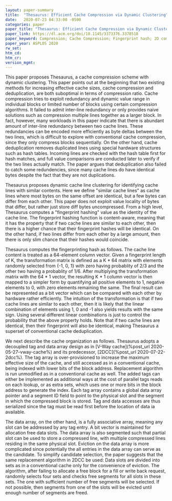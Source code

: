 ```yaml
---
layout: paper-summary
title:  "Thesaurus: Efficient Cache Compression via Dynamic Clustering"
date:   2020-07-23 04:33:00 -0500
categories: paper
paper_title: "Thesaurus: Efficient Cache Compression via Dynamic Clustering"
paper_link: https://dl.acm.org/doi/10.1145/3373376.3378518
paper_keyword: Compression; Cache Compression; Fingerprint hash; 2D compression; Thesaurus
paper_year: ASPLOS 2020
rw_set:
htm_cd:
htm_cr:
version_mgmt:
---
```


This paper proposes Thesaurus, a cache compression scheme with dynamic clustering. This paper points out at the beginning
that two existing methods for increasing effective cache sizes, cache compression and deduplication, are both suboptimal
in terms of compression ratio. Cache compression tries to exploit redundancy and dynamic value range in individual
blocks or limited number of blocks using certain compression algorithms. It failed to admit inter-line redundancy or
only provides naive solutions such as compression multiple lines together as a larger block. In fact, however, many
workloads in this paper indicate that there is abundant amount of inter-line redundancy between two cache lines. These
redundancies can be encoded more efficiently as byte deltas between the two lines, which is difficult to explore with
conventional cache compression, since they only compress blocks sequentially.
On the other hand, cache deduplication removes duplicated lines using special hardware structures such as hash tables.
Incoming lines are checked with the hash table first for hash matches, and full value comparisons are conducted
later to verify if the two lines actually match. The paper argues that deduplication also failed to catch some redundencies,
since many cache lines do have identical bytes despite the fact that they are not duplications.

Thesaurus proposes dynamic cache line clustering for identifying cache lines with similar contents. Here we define "similar
cache lines" as cache lines where most bytes on the same offset are identical, but a few bytes can differ from each other.
This paper does not exploit value locality of bytes that differ, but rather just store diff bytes uncompressed. 
From a high level, Thesaurus computes a "fingerprint hashing" value as the identity of the cache line. The fingerprint
hashing function is content-aware, meaning that it has the property that if two cache lines are similar to each other, 
then there is a higher chance that their fingerprint hashes will be identical. On the other hand, if two lines differ
from each other by a large amount, then there is only slim chance that their hashes would coincide.

Thesaurus computes the fingerprinting hash as follows. The cache line content is treated as a 64-element column vector.
Given a fingerprint length of K, the transformation matrix is defined as a K * 64 matrix with elements randomly selected
from {-1, 0, 1} with zero having probablity of 2/3 and the other two having a probablity of 1/6. After multiplying the 
transformation matrix with the 64 * 1 vector, the resulting K * 1 column vector is then mapped to a simpler form by 
quantifying all positive elements to 1, negative elements to 0, with zero elements remaining the same. The final result
can be represented as a bit vector which can be compared with each other by hardware rather efficiently. 
The intuition of the transformation is that if two cache lines are similar to each other, then it is likely that the linear
combination of elements using 1, 0 and -1 also yields results with the same sign. Using several different linear combinations
is just to control the probability that the above property holds. 
Note that if two cache lines are identical, then their fingerprint will also be identical, making Thesaurus a superset
of conventional cache deduplication.

We next describe the cache organization as follows. Thesaurus adopts a decoupled tag and data array design as in 
[V-Way cache](%post_url 2020-05-27-vway-cache%) and its predecessor, [2DCC](%post_url 2020-07-22-2dcc%). The tag
array is over-provisioned to increase the maximum effective size of the cache, and still accessed as in a conventional
cache, being indexed with lower bits of the block address. Replacement algorithm is run unmodified as in a conventional
cache as well. The added tags can either be implemented as additional ways at the cost of parallel tags reads on each
lookup, or as extra sets, which uses one or more bits in the block address to generate the index.
Each tag array contains a global data array pointer and a segment ID field to point to the physical slot and the 
segment in which the compressed block is stored. Tag and data accesses are thus serialized since the tag must be read
first before the location of data ia available.

The data array, on the other hand, is a fully associative array, meaning any slot can be addressed by any tag entry.
A bit vector is maintained for allocation free data slots. 
The data array is also segmented such that partial slot can be used to store a compressed line, with multiple compressed
lines residing in the same physical slot.
Eviction on the data array is more complicated since potentially the all entries in the data array can serve as the candidate. 
To simplify candidate selection, the paper suggests that the same replacement algorithm in 2DCC be used: Data slots are 
divided into sets as in a conventional cache only for the convenience of eviction. The algorithm, after failing to allocate 
a free block for a fill or write back request, randomly selects four sets and checks free segments for all slots in these 
sets. The one with sufficient number of free segments will be selected. If not possible, then segments from one of the 
slots will be evicted until enough number of segments are freed. 
